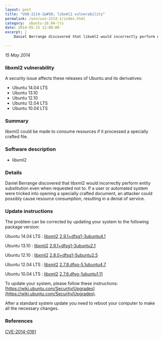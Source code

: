 ```yaml
---
layout: post
title: "USN-2214-1&#58; libxml2 vulnerability"
permalink: /usn/usn-2214-1/index.html
category:  ubuntu-10.04-lts
date: 2014-05-15 12:00:00
excerpt: |
    Daniel Berrange discovered that libxml2 would incorrectly perform entity substitution even when requested not to. If a user or automated system were tricked into opening a specially crafted document, an attacker could possibly cause resource consumption, resulting in a denial of service. 
    
--- 
```

 
 

*15 May 2014*

### libxml2 vulnerability

A security issue affects these releases of Ubuntu and its derivatives:

* Ubuntu 14.04 LTS
* Ubuntu 13.10
* Ubuntu 12.10
* Ubuntu 12.04 LTS
* Ubuntu 10.04 LTS

### Summary

libxml2 could be made to consume resources if it processed a specially crafted file.

### Software description

* libxml2 

### Details

Daniel Berrange discovered that libxml2 would incorrectly perform entity substitution even when requested not to. If a user or automated system were tricked into opening a specially crafted document, an attacker could possibly cause resource consumption, resulting in a denial of service. 

### Update instructions

The problem can be corrected by updating your system to the following package version:

Ubuntu 14.04 LTS
 : [libxml2](https://launchpad.net/ubuntu/+source/libxml2) <span> [2.9.1+dfsg1-3ubuntu4.1](https://launchpad.net/ubuntu/+source/libxml2/2.9.1+dfsg1-3ubuntu4.1) </span> 

Ubuntu 13.10
 : [libxml2](https://launchpad.net/ubuntu/+source/libxml2) <span> [2.9.1+dfsg1-3ubuntu2.1](https://launchpad.net/ubuntu/+source/libxml2/2.9.1+dfsg1-3ubuntu2.1) </span> 

Ubuntu 12.10
 : [libxml2](https://launchpad.net/ubuntu/+source/libxml2) <span> [2.8.0+dfsg1-5ubuntu2.5](https://launchpad.net/ubuntu/+source/libxml2/2.8.0+dfsg1-5ubuntu2.5) </span> 

Ubuntu 12.04 LTS
 : [libxml2](https://launchpad.net/ubuntu/+source/libxml2) <span> [2.7.8.dfsg-5.1ubuntu4.7](https://launchpad.net/ubuntu/+source/libxml2/2.7.8.dfsg-5.1ubuntu4.7) </span> 

Ubuntu 10.04 LTS
 : [libxml2](https://launchpad.net/ubuntu/+source/libxml2) <span> [2.7.6.dfsg-1ubuntu1.11](https://launchpad.net/ubuntu/+source/libxml2/2.7.6.dfsg-1ubuntu1.11) </span> 

To update your system, please follow these instructions: [https://wiki.ubuntu.com/Security/Upgrades](https://wiki.ubuntu.com/Security/Upgrades).

After a standard system update you need to reboot your computer to make all the necessary changes. 

### References

 
 [CVE-2014-0191](http://people.ubuntu.com/~ubuntu-security/cve/CVE-2014-0191)
 

